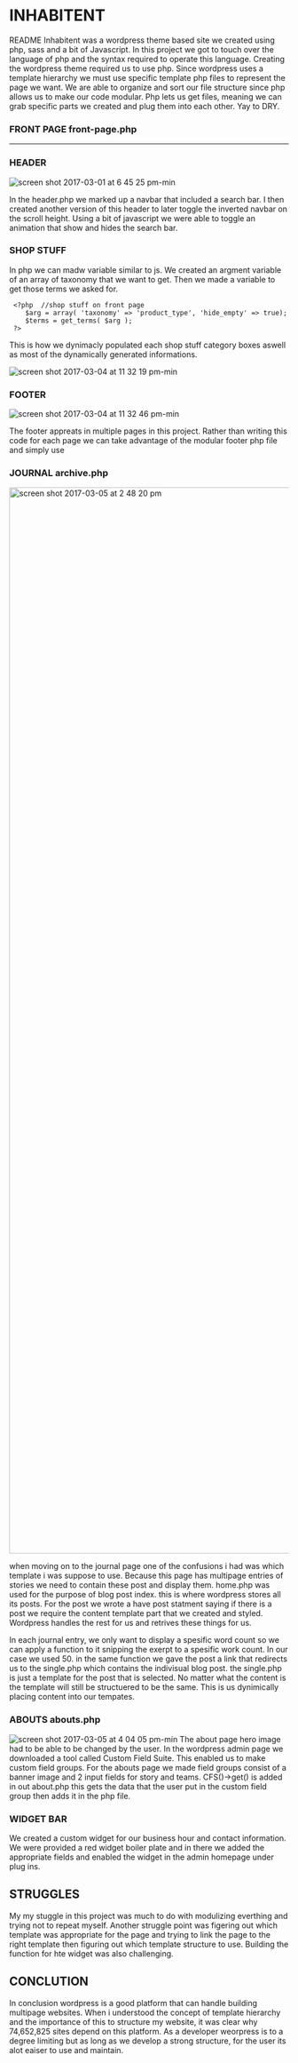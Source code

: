 # INHABITENT 
README 
Inhabitent was a wordpress theme based site we created using php, sass and a bit of Javascript. In this project we got to touch over the language of php and the syntax required to operate this language. Creating the wordpress theme required us to use php. Since wordpress uses a template hierarchy we must use specific template php files to represent the page we want. We are able to organize and sort our file structure since php allows us to make our code modular. Php lets us get files, meaning we can grab specific parts we created and plug them into each other. Yay to DRY. 

### FRONT PAGE front-page.php
---

### HEADER
![screen shot 2017-03-01 at 6 45 25 pm-min](https://cloud.githubusercontent.com/assets/24995518/23585586/32b574d2-0137-11e7-9305-9d40663a4fc0.png)

In the header.php we marked up a navbar that included a search bar. I then created another version of this header to later toggle the inverted navbar on the scroll height. Using a bit of javascript we were able to toggle an animation that show and hides the search bar. 

### SHOP STUFF

In php we can madw variable similar to js. We created an argment variable of an array of taxonomy that we want to get. Then we made a variable to get those terms we asked for. 
```
 <?php  //shop stuff on front page
    $arg = array( 'taxonomy' => 'product_type', 'hide_empty' => true);
    $terms = get_terms( $arg );
 ?>
 ```
 
This is how we dynimacly populated each shop stuff category boxes aswell as most of the dynamically generated informations. 
 
![screen shot 2017-03-04 at 11 32 19 pm-min](https://cloud.githubusercontent.com/assets/24995518/23585603/92c6105c-0137-11e7-85d9-72c82fc43347.png)

### FOOTER
![screen shot 2017-03-04 at 11 32 46 pm-min](https://cloud.githubusercontent.com/assets/24995518/23592238/94deb60c-01b2-11e7-8b25-551a87b4d600.png)

The footer appreats in multiple pages in this project. Rather than writing this code for each page we can take advantage of the modular footer php file and simply use <?php get_footer(); ?>

### JOURNAL archive.php
<img width="1920" alt="screen shot 2017-03-05 at 2 48 20 pm" src="https://cloud.githubusercontent.com/assets/24995518/23592412/49020876-01b5-11e7-8088-1935d359b904.png">

when moving on to the journal page one of the confusions i had was which template i was suppose to use. Because this page has multipage entries of stories we need to contain these post and display them. home.php was used for the purpose of blog post index. this is where wordpress stores all its posts.
For the post we wrote a have post statment saying if there is a post we require the content template part that we created and styled. Wordpress handles the rest for us and retrives these things for us. 

In each journal entry, we only want to display a spesific word count so we can apply a function to it snipping the exerpt to a spesific work count. In our case we used 50. in the same function we gave the post a link that redirects us to the single.php which contains the indivisual blog post. the single.php is just a template for the post that is selected. No matter what the content is the template will still be structuered to be the same. This is us dynimically placing content into our tempates. 

### ABOUTS abouts.php
![screen shot 2017-03-05 at 4 04 05 pm-min](https://cloud.githubusercontent.com/assets/24995518/23592991/ba037a66-01bd-11e7-87a6-84e4dda0788c.png)
The about page hero image had to be able to be changed by the user. In the wordpress admin page we downloaded a tool called  Custom Field Suite. This enabled us to make custom field groups. For the abouts page we made field groups consist of a banner image and 2 input fields for story and teams. CFS()->get() is added in out about.php this gets the data that the user put in the custom field group then adds it in the php file.

### WIDGET BAR 
We created a custom widget for our business hour and contact information. We were provided a red widget boiler plate and in there we added the appropriate fields and enabled the widget in the admin homepage under plug ins.

## STRUGGLES
My my stuggle in this project was much to do with modulizing everthing and trying not to repeat myself. Another struggle point was figering out which template was appropriate for the page and trying to link the page to the right template then figuring out which template structure to use. Building the function for hte widget was also challenging. 

## CONCLUTION 
In conclusion wordpress is a good platform that can handle building multipage websites. When i understood the concept of template hierarchy and the importance of this to structure my website, it was clear why 74,652,825 sites depend on this platform. As a developer weorpress is to a degree limiting but as long as we develop a strong structure, for the user its alot eaiser to use and maintain. 
